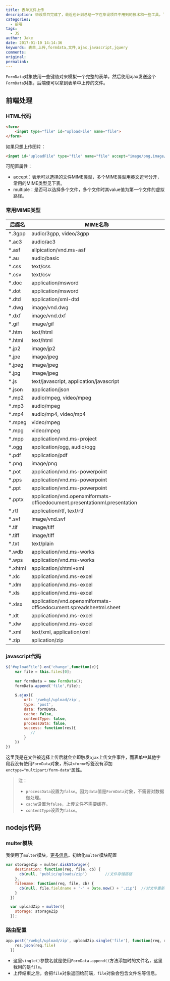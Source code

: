 ```yaml
---
title: 表单文件上传
description: 毕设项目完成了，最近也计划总结一下在毕设项目中用到的技术和一些工具。`FormDate`对象使用一些键值对来模拟一个完整的表单，然后使用ajax发送这个`FormData`对象，后端便可以拿到表单中上传的文件。
categories:
  - 前端
tags:
  - JS
author: Jake
date: 2017-01-10 14:14:36
keywords: 表单,上传,formdata,文件,ajax,javascript,jquery
comments:
original:
permalink:
---
```

`FormData`对象使用一些键值对来模拟一个完整的表单，然后使用ajax发送这个`FormData`对象，后端便可以拿到表单中上传的文件。

## 前端处理
### HTML代码

```html
<form>
	<input type="file" id="uploadFile" name="file">
</form>
```

如果只想上传图片：

```html
<input id="uploadFile" type="file" name="file" accept="image/png,image/gif"/>
```

可配置属性：

* accept：表示可以选择的文件MIME类型，多个MIME类型用英文逗号分开，常用的MIME类型见下表。
* multiple：是否可以选择多个文件，多个文件时其value值为第一个文件的虚拟路径。

### 常用MIME类型

|后缀名  |    MIME名称|
|------|------|
|*.3gpp |   audio/3gpp, video/3gpp|
|*.ac3  |  audio/ac3|
|*.asf  |     allpication/vnd.ms-asf|
|*.au   |        audio/basic|
|*.css  |         text/css|
|*.csv  |         text/csv|
|*.doc  |  application/msword|
|*.dot  |  application/msword    |
|*.dtd  |  application/xml-dtd    |
|*.dwg  |  image/vnd.dwg    |
|*.dxf  |    image/vnd.dxf|
|*.gif  |          image/gif    |
|*.htm  |  text/html    |
|*.html  |  text/html    |
|*.jp2  |          image/jp2    |
|*.jpe  |     image/jpeg|
|*.jpeg  |  image/jpeg|
|*.jpg   |       image/jpeg    |
|*.js    |   text/javascript, application/javascript    |
|*.json  |  application/json    |
|*.mp2  |  audio/mpeg, video/mpeg    |
|*.mp3  |  audio/mpeg    |
|*.mp4  |  audio/mp4, video/mp4    |
|*.mpeg  |  video/mpeg    |
|*.mpg  |  video/mpeg    |
|*.mpp  |  application/vnd.ms-project    |
|*.ogg  |  application/ogg, audio/ogg    |
|*.pdf  |  application/pdf    |
|*.png  |  image/png    |
|*.pot  |  application/vnd.ms-powerpoint    |
|*.pps   | application/vnd.ms-powerpoint    |
|*.ppt  |  application/vnd.ms-powerpoint    |
|*.pptx  |  application/vnd.openxmlformats-officedocument.presentationml.presentation    |
|*.rtf  |          application/rtf, text/rtf    |
|*.svf  |         image/vnd.svf    |
|*.tif  |       image/tiff    |
|*.tiff |      image/tiff    |
|*.txt  |         text/plain    |
|*.wdb  |  application/vnd.ms-works    |
|*.wps  |  application/vnd.ms-works    |
|*.xhtml |   application/xhtml+xml    |
|*.xlc  |    application/vnd.ms-excel    |
|*.xlm  |  application/vnd.ms-excel    |
|*.xls  |         application/vnd.ms-excel    |
|*.xlsx  |   application/vnd.openxmlformats-officedocument.spreadsheetml.sheet|
|*.xlt  |    application/vnd.ms-excel    |
|*.xlw   |   application/vnd.ms-excel    |
|*.xml |   text/xml, application/xml    |
|*.zip  |          aplication/zip    |

### javascript代码

```js
$('#uploadFile').on('change',function(e){
    var file = this.files[0];
    
    var formData = new FormData();
    formData.append('file',file);
    
    $.ajax({
        url: '/webgl/upload/zip',
        type: 'post',
        data: formData,
        cache: false,
        contentType: false,
        processData: false,
        success: function(res){
           //
        }
    })
})
```

这里我是在文件被选择上传后就会立即触发`ajax`上传文件事件，而表单中其他字段我没有使用`FormData`对象，所以`<form>`标签没有添加`enctype="multipart/form-data"`属性。

> 注：
> * `processData`设置为`false`。因为`data`值是`FormData`对象，不需要对数据做处理。
> * `cache`设置为`false`，上传文件不需要缓存。
> * `contentType`设置为`false`。

## nodejs代码
### multer模块

我使用了`multer`模块，[更多信息](https://www.npmjs.com/package/multer)。初始化`multer`模块配置

```js
var storageZip = multer.diskStorage({
    destination: function(req, file, cb) {
      cb(null, 'public/uploads/zip')		//文件存储路径
    },
    filename: function(req, file, cb) {
      cb(null, file.fieldname + '-' + Date.now() + '.zip')	//对文件重新命名，防止文件名冲突
    }
  })

  var uploadZip = multer({
    storage: storageZip
  });
```

### 路由配置

```js
app.post('/webgl/upload/zip', uploadZip.single('file'), function(req, res) {
    res.json(req.file)
  })
```

* 这里`single()`参数名就是使用`FormData.append()`方法添加时的文件名，这里我用的是`file`。
* 上传结束之后，会把`file`对象返回给前端，`file`对象会包含文件名等信息。